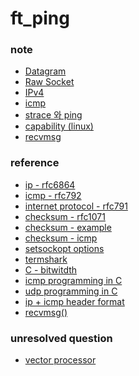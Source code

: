 # ft_ping

### note
* [Datagram](https://github.com/42mypark/recoding-ping-command/wiki/Datagram)
* [Raw Socket](https://github.com/42mypark/recoding-ping-command/wiki/Raw-Socket)
* [IPv4](https://github.com/42mypark/recoding-ping-command/wiki/IPv4)
* [icmp](https://github.com/42mypark/recoding-ping-command/wiki/icmp-(internet-control-message-protocol))
* [strace 와 ping](https://github.com/42mypark/recoding-ping-command/wiki/strace%EC%99%80-ping)
* [capability (linux)](https://github.com/42mypark/recoding-ping-command/wiki/capability-(linux))
* [recvmsg](https://github.com/42mypark/recoding-ping-command/wiki/recvmsg)

### reference

* [ip - rfc6864](https://www.rfc-editor.org/rfc/rfc6864)
* [icmp - rfc792](https://www.rfc-editor.org/rfc/rfc792)
* [internet protocol - rfc791](https://www.rfc-editor.org/rfc/rfc791)
* [checksum - rfc1071](https://www.rfc-editor.org/rfc/rfc1071)
* [checksum - example](https://www.thegeekstuff.com/2012/05/ip-header-checksum/)
* [checksum - icmp](https://stackoverflow.com/questions/4910636/does-the-icmp-header-checksum-include-the-data-as-well)
* [setsockopt options](https://www.ibm.com/docs/en/i/7.4?topic=ssw_ibm_i_74/apis/ssocko.html)
* [termshark](https://github.com/gcla/termshark/blob/master/docs/UserGuide.md#transfer-a-pcap-file)
* [C - bitwitdth](https://www.tutorialspoint.com/cprogramming/c_bit_fields.htm)
* [icmp programming in C](https://stackoverflow.com/questions/9688899/sending-icmp-packets-in-a-c-program)
* [udp programming in C](https://www.binarytides.com/raw-udp-sockets-c-linux/)
* [ip + icmp header format](https://en.wikipedia.org/wiki/Ping_(networking_utility)#Message_format)
* [recvmsg()](https://www.ibm.com/docs/en/i/7.2?topic=ssw_ibm_i_72/apis/recvms.html)

### unresolved question

* [vector processor](https://en.wikipedia.org/wiki/Vector_processor)

